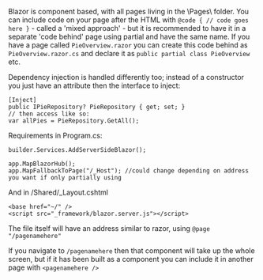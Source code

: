 Blazor is component based, with all pages living in the \Pages\ folder.  You can include code on your page after the HTML with `@code { // code goes here }` - called a 'mixed approach' - but it is recommended to have it in a separate 'code behind' page using partial and have the same name.  If you have a page called `PieOverview.razor` you can create this code behind as `PieOverview.razor.cs` and declare it as `public partial class PieOverview` etc.

Dependency injection is handled differently too; instead of a constructor you just have an attribute then the interface to inject:
```
[Inject]
public IPieRepository? PieRepository { get; set; }
// then access like so:
var allPies = PieRepository.GetAll();
```

Requirements in Program.cs:

```
builder.Services.AddServerSideBlazor();

app.MapBlazorHub();
app.MapFallbackToPage("/_Host"); //could change depending on address you want if only partially using
```
And in /Shared/_Layout.cshtml
```
<base href="~/" />
<script src="_framework/blazor.server.js"></script>
```

The file itself will have an address similar to razor, using `@page "/pagenamehere"`

If you navigate to `/pagenamehere` then that component will take up the whole screen, but if it has been built as a component you can include it in another page with `<pagenamehere />`